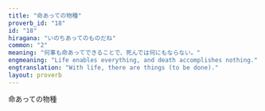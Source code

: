 ```yaml
---
title: "命あっての物種"
proverb_id: "18"
id: "18"
hiragana: "いのちあってのものだね"
common: "2"
meaning: "何事も命あってできることで、死んでは何にもならない。"
engmeaning: "Life enables everything, and death accomplishes nothing."
engtranslation: "With life, there are things (to be done)."
layout: proverb
---
```


命あっての物種
